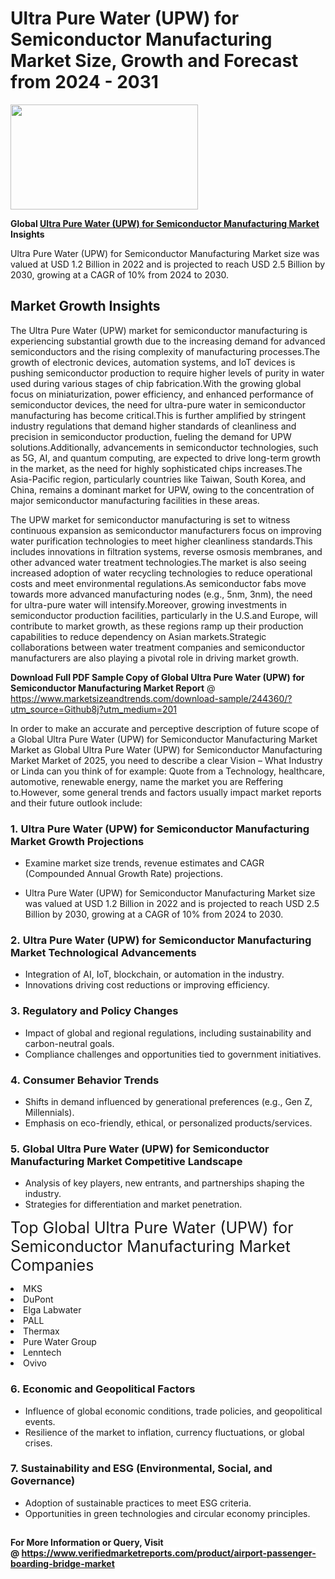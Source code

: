 <H1>Ultra Pure Water (UPW) for Semiconductor Manufacturing Market Size, Growth and Forecast from 2024 - 2031</H1><img class="aligncenter size-medium wp-image-584254" src="https://thirdeyenews.in/wp-content/uploads/2024/09/Global-Market-Research-300x168.jpeg" alt="" width="300" height="168" /><p><strong>Global&nbsp;<a href="https://www.marketsizeandtrends.com/download-sample/244360/?utm_source=Github8j?utm_medium=201">Ultra Pure Water (UPW) for Semiconductor Manufacturing Market</a> Insights</strong></p><p>Ultra Pure Water (UPW) for Semiconductor Manufacturing Market size was valued at USD 1.2 Billion in 2022 and is projected to reach USD 2.5 Billion by 2030, growing at a CAGR of 10% from 2024 to 2030.</p><p><h2>Market Growth Insights</h2> <p>The Ultra Pure Water (UPW) market for semiconductor manufacturing is experiencing substantial growth due to the increasing demand for advanced semiconductors and the rising complexity of manufacturing processes.The growth of electronic devices, automation systems, and IoT devices is pushing semiconductor production to require higher levels of purity in water used during various stages of chip fabrication.With the growing global focus on miniaturization, power efficiency, and enhanced performance of semiconductor devices, the need for ultra-pure water in semiconductor manufacturing has become critical.This is further amplified by stringent industry regulations that demand higher standards of cleanliness and precision in semiconductor production, fueling the demand for UPW solutions.Additionally, advancements in semiconductor technologies, such as 5G, AI, and quantum computing, are expected to drive long-term growth in the market, as the need for highly sophisticated chips increases.The Asia-Pacific region, particularly countries like Taiwan, South Korea, and China, remains a dominant market for UPW, owing to the concentration of major semiconductor manufacturing facilities in these areas.</p> <p>The UPW market for semiconductor manufacturing is set to witness continuous expansion as semiconductor manufacturers focus on improving water purification technologies to meet higher cleanliness standards.This includes innovations in filtration systems, reverse osmosis membranes, and other advanced water treatment technologies.The market is also seeing increased adoption of water recycling technologies to reduce operational costs and meet environmental regulations.As semiconductor fabs move towards more advanced manufacturing nodes (e.g., 5nm, 3nm), the need for ultra-pure water will intensify.Moreover, growing investments in semiconductor production facilities, particularly in the U.S.and Europe, will contribute to market growth, as these regions ramp up their production capabilities to reduce dependency on Asian markets.Strategic collaborations between water treatment companies and semiconductor manufacturers are also playing a pivotal role in driving market growth.</p> <p><span class=""><strong>Download Full PDF Sample Copy of Global Ultra Pure Water (UPW) for Semiconductor Manufacturing Market Report</strong> @ <a href="https://www.marketsizeandtrends.com/download-sample/244360/?utm_source=Github8j?utm_medium=201" target="_blank">https://www.marketsizeandtrends.com/download-sample/244360/?utm_source=Github8j?utm_medium=201</a></span></p><p>In order to make an accurate and perceptive description of future scope of a Global&nbsp;Ultra Pure Water (UPW) for Semiconductor Manufacturing Market Market as Global&nbsp;Ultra Pure Water (UPW) for Semiconductor Manufacturing Market Market of 2025, you need to describe a clear Vision &ndash; What Industry or Linda can you think of for example: Quote from a Technology, healthcare, automotive, renewable energy, name the market you are Reffering to.However, some general trends and factors usually impact market reports and their future outlook include:</p><h3>1.&nbsp;<strong>Ultra Pure Water (UPW) for Semiconductor Manufacturing Market Growth Projections</strong></h3><ul><li>Examine market size trends, revenue estimates and CAGR (Compounded Annual Growth Rate) projections.</li><li><p>Ultra Pure Water (UPW) for Semiconductor Manufacturing Market size was valued at USD 1.2 Billion in 2022 and is projected to reach USD 2.5 Billion by 2030, growing at a CAGR of 10% from 2024 to 2030.</p></li></ul><h3>2.&nbsp;<strong>Ultra Pure Water (UPW) for Semiconductor Manufacturing Market Technological Advancements</strong></h3><ul><li>Integration of AI, IoT, blockchain, or automation in the industry.</li><li>Innovations driving cost reductions or improving efficiency.</li></ul><h3>3.&nbsp;<strong>Regulatory and Policy Changes</strong></h3><ul><li>Impact of global and regional regulations, including sustainability and carbon-neutral goals.</li><li>Compliance challenges and opportunities tied to government initiatives.</li></ul><h3>4.&nbsp;<strong>Consumer Behavior Trends</strong></h3><ul><li>Shifts in demand influenced by generational preferences (e.g., Gen Z, Millennials).</li><li>Emphasis on eco-friendly, ethical, or personalized products/services.</li></ul><h3>5.&nbsp;<strong>Global Ultra Pure Water (UPW) for Semiconductor Manufacturing Market Competitive Landscape</strong></h3><ul><li>Analysis of key players, new entrants, and partnerships shaping the industry.</li><li>Strategies for differentiation and market penetration.</li></ul><p data-pm-slice="1 1 []"><span style="color: inherit; font-family: inherit; font-size: 25px;">Top Global Ultra Pure Water (UPW) for Semiconductor Manufacturing Market Companies</span></p><div class="" data-test-id=""><p><li>MKS</li><li> DuPont</li><li> Elga Labwater</li><li> PALL</li><li> Thermax</li><li> Pure Water Group</li><li> Lenntech</li><li> Ovivo</li></p></div><h3>6.&nbsp;<strong>Economic and Geopolitical Factors</strong></h3><ul><li>Influence of global economic conditions, trade policies, and geopolitical events.</li><li>Resilience of the market to inflation, currency fluctuations, or global crises.</li></ul><h3>7.&nbsp;<strong>Sustainability and ESG (Environmental, Social, and Governance)</strong></h3><ul><li>Adoption of sustainable practices to meet ESG criteria.</li><li>Opportunities in green technologies and circular economy principles.</li></ul><h2><strong style="font-size: 14px;">For More Information or Query, Visit @&nbsp;</strong><a style="background-color: #ffffff; font-size: 14px;" href="https://www.marketsizeandtrends.com/report/ultra-pure-water-upw-for-semiconductor-manufacturing-market/" target="_blank">https://www.verifiedmarketreports.com/product/airport-passenger-boarding-bridge-market</a></h2>